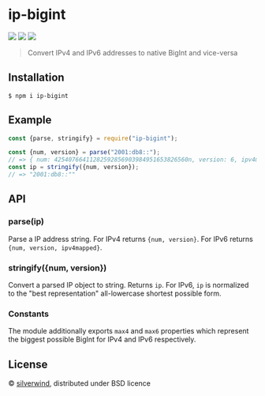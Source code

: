 # ip-bigint
[![](https://img.shields.io/npm/v/ip-bigint.svg?style=flat)](https://www.npmjs.org/package/ip-bigint) [![](https://img.shields.io/npm/dm/ip-bigint.svg)](https://www.npmjs.org/package/ip-bigint) [![](https://api.travis-ci.org/silverwind/ip-bigint.svg?style=flat)](https://travis-ci.org/silverwind/ip-bigint)

> Convert IPv4 and IPv6 addresses to native BigInt and vice-versa

## Installation

```
$ npm i ip-bigint
```

## Example

```js
const {parse, stringify} = require("ip-bigint");

const {num, version} = parse("2001:db8::");
// => { num: 42540766411282592856903984951653826560n, version: 6, ipv4mapped: false }
const ip = stringify({num, version});
// => "2001:db8::""

```

## API

### parse(ip)

Parse a IP address string. For IPv4 returns `{num, version}`. For IPv6 returns `{num, version, ipv4mapped}`.

### stringify({num, version})

Convert a parsed IP object to string. Returns `ip`. For IPv6, `ip` is normalized to the "best representation" all-lowercase shortest possible form.

### Constants

The module additionally exports `max4` and `max6` properties which represent the biggest possible BigInt for IPv4 and IPv6 respectively.

## License

© [silverwind](https://github.com/silverwind), distributed under BSD licence
